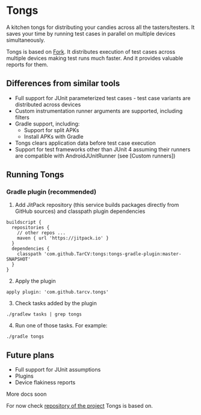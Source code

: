 # Tongs
A kitchen tongs for distributing your candies across all the tasters/testers. It saves your time by running test cases in parallel on multiple devices simultaneously.

Tongs is based on [Fork](https://github.com/shazam/fork). It distributes execution of test cases across multiple devices making test runs much faster. And it provides valuable reports for them.

## Differences from similar tools
* Full support for JUnit parameterized test cases - test case variants are distributed across devices
* Custom instrumentation runner arguments are supported, including filters
* Gradle support, including: 
  * Support for split APKs
  * Install APKs with Gradle
* Tongs clears application data before test case execution
* Support for test frameworks other than JUnit 4 assuming their runners are compatible with AndroidJUnitRunner (see [Custom runners])

## Running Tongs

### Gradle plugin (recommended)
1. Add JitPack repository (this service builds packages directly from GitHub sources) and classpath plugin dependencies
```
buildscript {
  repositories {
    // other repos ...
    maven { url 'https://jitpack.io' }
  }
  dependencies {
    classpath 'com.github.TarCV:tongs:tongs-gradle-plugin:master-SNAPSHOT'
  }
}
```
2. Apply the plugin
```
apply plugin: 'com.github.tarcv.tongs'
``` 
3. Check tasks added by the plugin
```
./gradlew tasks | grep tongs
```
4. Run one of those tasks. For example:
```
./gradle tongs
```

## Future plans
* Full support for JUnit assumptions
* Plugins
* Device flakiness reports

More docs soon

For now check [repository of the project](https://github.com/shazam/fork) Tongs is based on.
